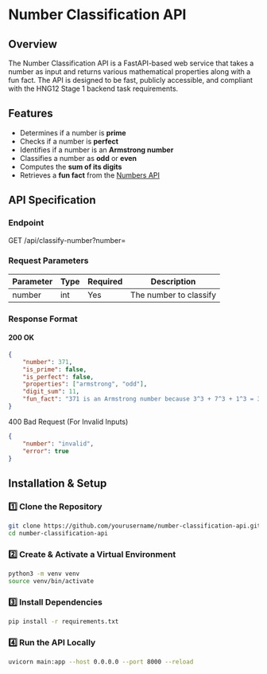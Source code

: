 # Number Classification API

## Overview
The Number Classification API is a FastAPI-based web service that takes a number as input and returns various mathematical properties along with a fun fact. The API is designed to be fast, publicly accessible, and compliant with the HNG12 Stage 1 backend task requirements.

## Features
- Determines if a number is **prime**
- Checks if a number is **perfect**
- Identifies if a number is an **Armstrong number**
- Classifies a number as **odd** or **even**
- Computes the **sum of its digits**
- Retrieves a **fun fact** from the [Numbers API](http://numbersapi.com)

## API Specification
### **Endpoint**
GET /api/classify-number?number=<integer>


### **Request Parameters**
| Parameter | Type   | Required | Description                 |
|-----------|--------|----------|-----------------------------|
| number    | int    | Yes      | The number to classify      |

### **Response Format**
#### **200 OK**
```json
{
    "number": 371,
    "is_prime": false,
    "is_perfect": false,
    "properties": ["armstrong", "odd"],
    "digit_sum": 11,
    "fun_fact": "371 is an Armstrong number because 3^3 + 7^3 + 1^3 = 371"
}

```
400 Bad Request (For Invalid Inputs)
```json
{
    "number": "invalid",
    "error": true
}
```

## Installation & Setup

### 1️⃣ Clone the Repository

```bash
git clone https://github.com/yourusername/number-classification-api.git
cd number-classification-api

```

### 2️⃣ Create & Activate a Virtual Environment
```bash
python3 -m venv venv
source venv/bin/activate 

```

### 3️⃣ Install Dependencies

```bash
pip install -r requirements.txt

```

### 4️⃣ Run the API Locally
```bash
uvicorn main:app --host 0.0.0.0 --port 8000 --reload

```